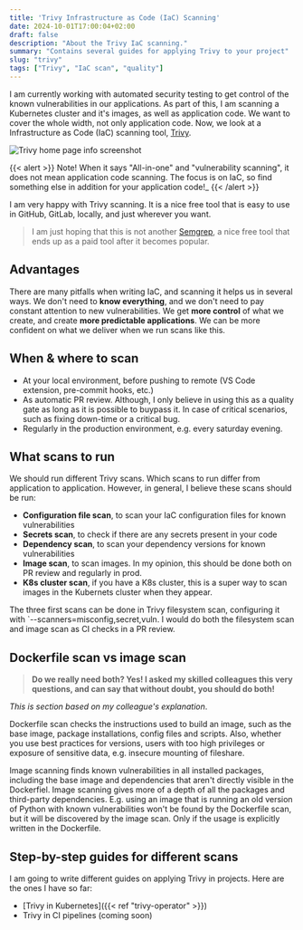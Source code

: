 ```yaml
---
title: 'Trivy Infrastructure as Code (IaC) Scanning'
date: 2024-10-01T17:00:04+02:00
draft: false
description: "About the Trivy IaC scanning."
summary: "Contains several guides for applying Trivy to your project"
slug: "trivy"
tags: ["Trivy", "IaC scan", "quality"]
---
```


I am currently working with automated security testing to get control of the known vulnerabilities in our applications. As part of this, I am scanning a Kubernetes cluster and it's images, as well as application code. We want to cover the whole width, not only application code. Now, we look at a Infrastructure as Code (IaC) scanning tool, [Trivy](https://trivy.dev/).

![Trivy home page info screenshot](./trivy-info.png)

{{< alert >}}
Note! When it says "All-in-one" and "vulnerability scanning", it does not mean application code scanning. The focus is on IaC, so find something else in addition for your application code!_
{{< /alert >}}

I am very happy with Trivy scanning. It is a nice free tool that is easy to use in GitHub, GitLab, locally, and just wherever you want.

> I am just hoping that this is not another [Semgrep](https://semgrep.dev/), a nice free tool that ends up as a paid tool after it becomes popular.  

## Advantages
There are many pitfalls when writing IaC, and scanning it helps us in several ways. We don't need to **know everything**, and we don't need to pay constant attention to new vulnerabilities. We get **more control** of what we create, and create **more predictable applications**. We can be more confident on what we deliver when we run scans like this. 

## When & where to scan 
- At your local environment, before pushing to remote (VS Code extension, pre-commit hooks, etc.)
- As automatic PR review. Although, I only believe in using this as a quality gate as long as it is possible to buypass it. In case of critical scenarios, such as fixing down-time or a critical bug. 
- Regularly in the production environment, e.g. every saturday evening. 

## What scans to run
We should run different Trivy scans. Which scans to run differ from application to application. 
However, in general, I believe these scans should be run:
- **Configuration file scan**, to scan your IaC configuration files for known vulnerabilities
- **Secrets scan**, to check if there are any secrets present in your code
- **Dependency scan**, to scan your dependency versions for known vulnerabilities
- **Image scan**, to scan images. In my opinion, this should be done both on PR review and regularly in prod.
- **K8s cluster scan**, if you have a K8s cluster, this is a super way to scan images in the Kubernets cluster when they appear.

The three first scans can be done in Trivy filesystem scan, configuring it with `--scanners=misconfig,secret,vuln. I would do both the filesystem scan and image scan as CI checks in a PR review.

## Dockerfile scan vs image scan
> **Do we really need both? Yes! I asked my skilled colleagues this very questions, and can say that without doubt, you should do both!**

_This is section based on my colleague's explanation_.

Dockerfile scan checks the instructions used to build an image, such as the base image, package installations, config files and scripts. Also, whether you use best practices for versions, users with too high privileges or exposure of sensitive data, e.g. insecure mounting of fileshare. 

Image scanning finds known vulnerabilities in all installed packages, including the base image and dependencies that aren't directly visible in the Dockerfiel. Image scanning gives more of a depth of all the packages and third-party dependencies. E.g. using an image that is running an old version of Python with known vulnerabilities won't be found by the Dockerfile scan, but it will be discovered by the image scan. Only if the usage is explicitly written in the Dockerfile.

## Step-by-step guides for different scans
I am going to write different guides on applying Trivy in projects. Here are the ones I have so far:
* [Trivy in Kubernetes]({{< ref "trivy-operator" >}})
* Trivy in CI pipelines (coming soon)
